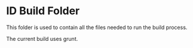 # ID Build Folder

This folder is used to contain all the files needed to run the build process.

The current build uses grunt.